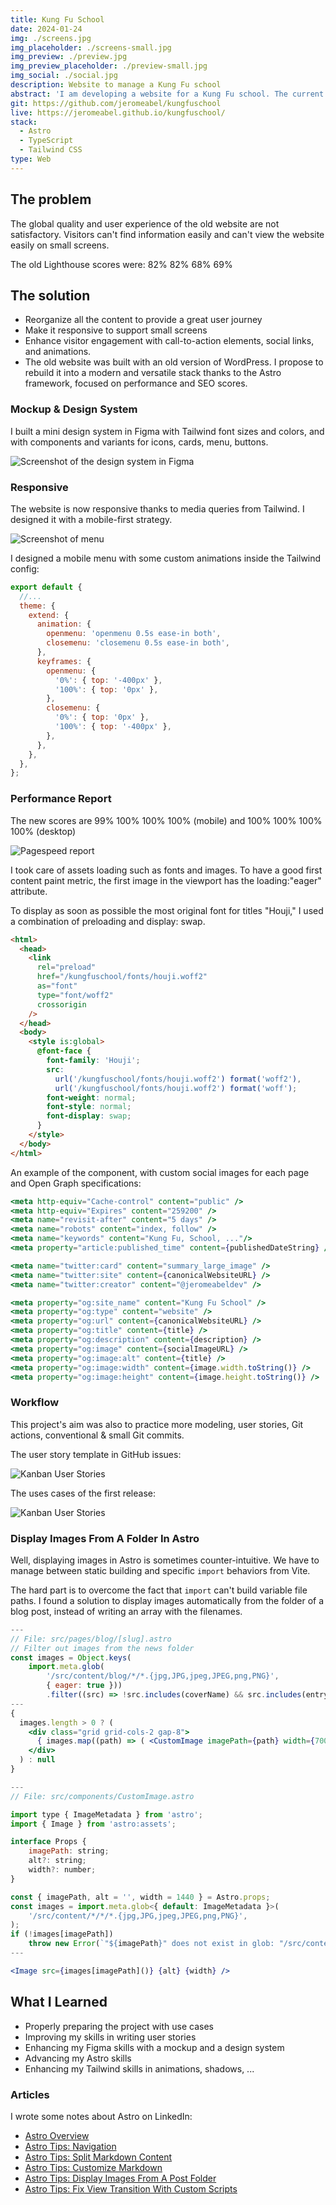 ```yaml
---
title: Kung Fu School
date: 2024-01-24
img: ./screens.jpg
img_placeholder: ./screens-small.jpg
img_preview: ./preview.jpg
img_preview_placeholder: ./preview-small.jpg
img_social: ./social.jpg
description: Website to manage a Kung Fu school
abstract: 'I am developing a website for a Kung Fu school. The current website is outdated and does not reflect current best practices in web design. My work involves designing and developing a complete redesign of the website. Additionally, I would like to integrate other services such as content management, registration, and learning tracking.'
git: https://github.com/jeromeabel/kungfuschool
live: https://jeromeabel.github.io/kungfuschool/
stack:
  - Astro
  - TypeScript
  - Tailwind CSS
type: Web
---
```


## The problem

The global quality and user experience of the old website are not satisfactory. Visitors can't find information easily and can't view the website easily on small screens.

The old Lighthouse scores were: 82% 82% 68% 69%

## The solution

- Reorganize all the content to provide a great user journey
- Make it responsive to support small screens
- Enhance visitor engagement with call-to-action elements, social links, and animations.
- The old website was built with an old version of WordPress. I propose to rebuild it into a modern and versatile stack thanks to the Astro framework, focused on performance and SEO scores.

### Mockup & Design System

I built a mini design system in Figma with Tailwind font sizes and colors, and with components and variants for icons, cards, menu, buttons.

![Screenshot of the design system in Figma](./figma.jpg)

### Responsive

The website is now responsive thanks to media queries from Tailwind. I designed it with a mobile-first strategy.

![Screenshot of menu](./menu.jpg)

I designed a mobile menu with some custom animations inside the Tailwind config:

```js
export default {
  //...
  theme: {
    extend: {
      animation: {
        openmenu: 'openmenu 0.5s ease-in both',
        closemenu: 'closemenu 0.5s ease-in both',
      },
      keyframes: {
        openmenu: {
          '0%': { top: '-400px' },
          '100%': { top: '0px' },
        },
        closemenu: {
          '0%': { top: '0px' },
          '100%': { top: '-400px' },
        },
      },
    },
  },
};
```

### Performance Report

The new scores are 99% 100% 100% 100% (mobile) and 100% 100% 100% 100% (desktop)

![Pagespeed report](./pagespeed.png)

I took care of assets loading such as fonts and images. To have a good first content paint metric, the first image in the viewport has the loading:"eager" attribute.

To display as soon as possible the most original font for titles "Houji," I used a combination of preloading and display: swap.

```html
<html>
  <head>
    <link
      rel="preload"
      href="/kungfuschool/fonts/houji.woff2"
      as="font"
      type="font/woff2"
      crossorigin
    />
  </head>
  <body>
    <style is:global>
      @font-face {
        font-family: 'Houji';
        src:
          url('/kungfuschool/fonts/houji.woff2') format('woff2'),
          url('/kungfuschool/fonts/houji.woff2') format('woff');
        font-weight: normal;
        font-style: normal;
        font-display: swap;
      }
    </style>
  </body>
</html>
```

An example of the <SEO /> component, with custom social images for each page and Open Graph specifications:

```jsx
<meta http-equiv="Cache-control" content="public" />
<meta http-equiv="Expires" content="259200" />
<meta name="revisit-after" content="5 days" />
<meta name="robots" content="index, follow" />
<meta name="keywords" content="Kung Fu, School, ..."/>
<meta property="article:published_time" content={publishedDateString} />

<meta name="twitter:card" content="summary_large_image" />
<meta name="twitter:site" content={canonicalWebsiteURL} />
<meta name="twitter:creator" content="@jeromeabeldev" />

<meta property="og:site_name" content="Kung Fu School" />
<meta property="og:type" content="website" />
<meta property="og:url" content={canonicalWebsiteURL} />
<meta property="og:title" content={title} />
<meta property="og:description" content={description} />
<meta property="og:image" content={socialImageURL} />
<meta property="og:image:alt" content={title} />
<meta property="og:image:width" content={image.width.toString()} />
<meta property="og:image:height" content={image.height.toString()} />
```

### Workflow

This project's aim was also to practice more modeling, user stories, Git actions, conventional & small Git commits.

The user story template in GitHub issues:

![Kanban User Stories](./userstory.jpg)

The uses cases of the first release:

![Kanban User Stories](./mermaid.jpg)

### Display Images From A Folder In Astro

Well, displaying images in Astro is sometimes counter-intuitive. We have to manage between static building and specific `import` behaviors from Vite.

The hard part is to overcome the fact that `import` can't build variable file paths. I found a solution to display images automatically from the folder of a blog post, instead of writing an array with the filenames.

```jsx
---
// File: src/pages/blog/[slug].astro
// Filter out images from the news folder
const images = Object.keys(
    import.meta.glob(
		'/src/content/blog/*/*.{jpg,JPG,jpeg,JPEG,png,PNG}',
		{ eager: true }))
		.filter((src) => !src.includes(coverName) && src.includes(entry.slug));
---
{
  images.length > 0 ? (
    <div class="grid grid-cols-2 gap-8">
      { images.map((path) => ( <CustomImage imagePath={path} width={700} /> )) }
    </div>
  ) : null
}
```

```jsx
---
// File: src/components/CustomImage.astro

import type { ImageMetadata } from 'astro';
import { Image } from 'astro:assets';

interface Props {
    imagePath: string;
    alt?: string;
    width?: number;
}

const { imagePath, alt = '', width = 1440 } = Astro.props;
const images = import.meta.glob<{ default: ImageMetadata }>(
    '/src/content/*/*/*.{jpg,JPG,jpeg,JPEG,png,PNG}',
);
if (!images[imagePath])
    throw new Error(`"${imagePath}" does not exist in glob: "/src/content/*/*/"`);
---

<Image src={images[imagePath]()} {alt} {width} />
```

## What I Learned

- Properly preparing the project with use cases
- Improving my skills in writing user stories
- Enhancing my Figma skills with a mockup and a design system
- Advancing my Astro skills
- Enhancing my Tailwind skills in animations, shadows, ...

### Articles

I wrote some notes about Astro on LinkedIn:

- [Astro Overview](https://www.linkedin.com/posts/jerome-abel_astro-overview-getting-started-activity-7130441805086498816-CFS0)
- [Astro Tips: Navigation](https://www.linkedin.com/posts/jerome-abel_astro-tips-navigation-activity-7133703320380006400-iKm8)
- [Astro Tips: Split Markdown Content](https://www.linkedin.com/posts/jerome-abel_astro-tips-split-markdown-content-activity-7134790451575824384-aRgZ)
- [Astro Tips: Customize Markdown](https://www.linkedin.com/posts/jerome-abel_astro-tips-customize-markdown-links-activity-7137689581881114624-bhmM)
- [Astro Tips: Display Images From A Post Folder](https://www.linkedin.com/posts/jerome-abel_astro-tips-display-images-from-a-post-folder-activity-7143487776691257345-lrsP)
- [Astro Tips: Fix View Transition With Custom Scripts](https://www.linkedin.com/posts/jerome-abel_astro-tips-fix-view-transitions-custom-activity-7140226286521610240-3dkE)
